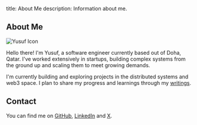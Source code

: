 title: About Me
description: Information about me.


## About Me

![Yusuf Icon](yusuf-icon.png)

Hello there! I'm Yusuf, a software engineer currently based out of Doha, Qatar. I've worked extensively in startups, building complex systems from the ground up and scaling them to meet growing demands.

I'm currently building and exploring projects in the distributed systems and web3 space. I plan to share my progress and learnings through my [writings](writings.md).

## Contact

You can find me on [GitHub](https://github.com/yusuf-musleh), [LinkedIn](https://www.linkedin.com/in/yusufmusleh/) and [X](https://twitter.com/YusufMusleh).
